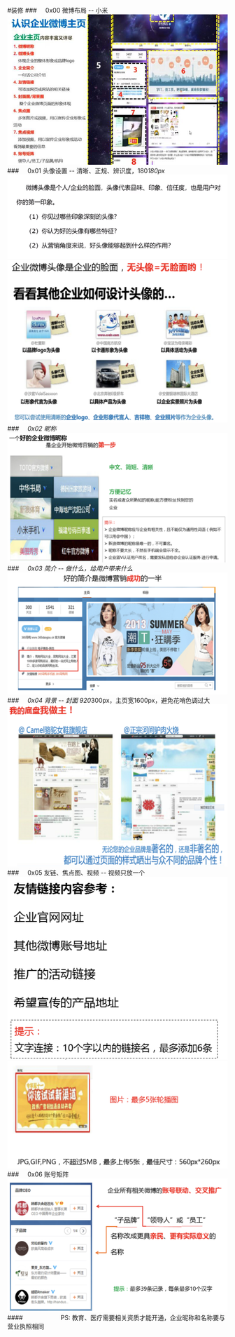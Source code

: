 #装修
###&nbsp;&nbsp;&nbsp;&nbsp;&nbsp;0x00 微博布局 -- 小米
![](/assets/1F34CE079F0F8C4152D9306F834182AC.jpg)
###&nbsp;&nbsp;&nbsp;&nbsp;&nbsp;0x01 头像设置 -- 清晰、正规、辨识度，180*180px
![](/assets/116477BD5CF836B1B6DBF76D12040322.png)
![](/assets/WX20190328-000854@2x.png)
###&nbsp;&nbsp;&nbsp;&nbsp;&nbsp;0x02 昵称
![](/assets/WX20190328-000400@2x.png)
###&nbsp;&nbsp;&nbsp;&nbsp;&nbsp;0x03 简介 -- 做什么，给用户带来什么
![](/assets/WX20190328-001456@2x.png)
###&nbsp;&nbsp;&nbsp;&nbsp;&nbsp;0x04 背景 -- 封面 920*300px，主页宽1600px，避免花哨色调过大
![](/assets/WX20190327-235812@2x.png)
###&nbsp;&nbsp;&nbsp;&nbsp;&nbsp;0x05 友链、焦点图、视频 -- 视频只放一个
![](/assets/WX20190328-002207@2x.png)
![](/assets/WX20190328-002226@2x.png)
###&nbsp;&nbsp;&nbsp;&nbsp;&nbsp;0x06 账号矩阵
![](/assets/WX20190328-002359@2x.png)
####&nbsp;&nbsp;&nbsp;&nbsp;&nbsp;&nbsp;&nbsp;&nbsp;&nbsp;&nbsp;&nbsp;&nbsp;&nbsp;&nbsp;&nbsp;&nbsp;&nbsp;&nbsp;&nbsp;&nbsp;&nbsp;&nbsp;PS: 教育、医疗需要相关资质才能开通，企业昵称和名称要与营业执照相同





